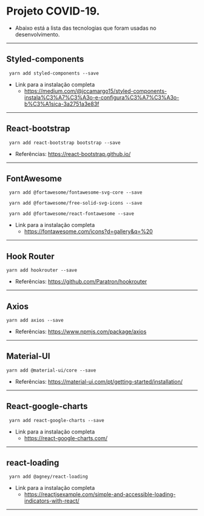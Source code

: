 # Projeto COVID-19.
* Abaixo está a lista das tecnologias que foram usadas no desenvolvimento.

<hr>

## Styled-components
     yarn add styled-components --save
     
* Link para a instalação completa
	* https://medium.com/@jccamargo15/styled-components-instala%C3%A7%C3%A3o-e-configura%C3%A7%C3%A3o-b%C3%A1sica-3a2751a3e83f
<hr>

## React-bootstrap
     yarn add react-bootstrap bootstrap --save

* Referências: https://react-bootstrap.github.io/
<hr>

## FontAwesome
     yarn add @fortawesome/fontawesome-svg-core --save

     yarn add @fortawesome/free-solid-svg-icons --save

     yarn add @fortawesome/react-fontawesome --save

* Link para a instalação completa
	* https://fontawesome.com/icons?d=gallery&q=%20
<hr>

## Hook Router
    yarn add hookrouter --save

* Referências: https://github.com/Paratron/hookrouter

<hr>

## Axios
    yarn add axios --save

* Referências: https://www.npmjs.com/package/axios

<hr>

## Material-UI
    yarn add @material-ui/core --save

* Referências: https://material-ui.com/pt/getting-started/installation/

<hr>

## React-google-charts
     yarn add react-google-charts --save

* Link para a instalação completa
	* https://react-google-charts.com/
<hr>

## react-loading
     yarn add @agney/react-loading

* Link para a instalação completa
	* https://reactjsexample.com/simple-and-accessible-loading-indicators-with-react/
<hr>